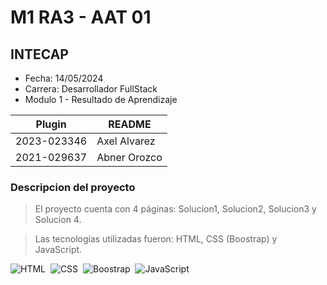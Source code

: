 # M1 RA3 - AAT 01
## INTECAP

- Fecha: 14/05/2024
- Carrera: Desarrollador FullStack
- Modulo 1 - Resultado de Aprendizaje 

| Plugin | README |
| ------ | ------ |
| 2023-023346 | Axel Alvarez |
| 2021-029637	| Abner Orozco |



### Descripcion del proyecto
> El proyecto cuenta con 4 páginas: Solucion1, Solucion2, Solucion3 y Solucion 4.

> Las tecnologías utilizadas fueron: HTML, CSS (Boostrap) y JavaScript.

![HTML](https://img.shields.io/badge/-HTML-2a0505?style=flat&logo=HTML5)&nbsp;
![CSS](https://img.shields.io/badge/-CSS-2a0505?style=flat&logo=CSS3&logoColor=1572B6)&nbsp;
![Boostrap](https://img.shields.io/badge/Bootstrap-black%20?logo=bootstrap)&nbsp;
![JavaScript](https://img.shields.io/badge/-JavaScript-2a0505?style=flat&logo=javascript)&nbsp;
